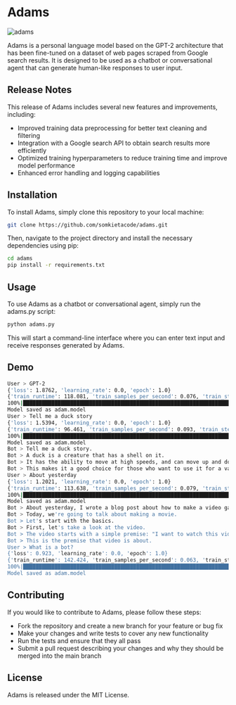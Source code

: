 # Adams
![adams](https://user-images.githubusercontent.com/108131461/236461064-64b79968-890c-4ae0-a7b9-d950ec669bf5.png)

Adams is a personal language model based on the GPT-2 architecture that has been fine-tuned on a dataset of web pages scraped from Google search results. It is designed to be used as a chatbot or conversational agent that can generate human-like responses to user input.

## Release Notes
This release of Adams includes several new features and improvements, including:

- Improved training data preprocessing for better text cleaning and filtering
- Integration with a Google search API to obtain search results more efficiently
- Optimized training hyperparameters to reduce training time and improve model performance
- Enhanced error handling and logging capabilities

## Installation
To install Adams, simply clone this repository to your local machine:

```bash
git clone https://github.com/somkietacode/adams.git
```
Then, navigate to the project directory and install the necessary dependencies using pip:

```bash
cd adams
pip install -r requirements.txt
```

## Usage
To use Adams as a chatbot or conversational agent, simply run the adams.py script:

```bash
python adams.py
```

This will start a command-line interface where you can enter text input and receive responses generated by Adams.

## Demo
```bash
User > GPT-2
{'loss': 1.8762, 'learning_rate': 0.0, 'epoch': 1.0}
{'train_runtime': 118.081, 'train_samples_per_second': 0.076, 'train_steps_per_second': 0.008, 'train_loss': 1.8762047290802002, 'epoch': 1.0}
100%|███████████████████████████████████████████████████████████████████████████████████| 1/1 [01:57<00:00, 117.52s/it]
Model saved as adam.model
User > Tell me a duck story
{'loss': 1.5394, 'learning_rate': 0.0, 'epoch': 1.0}
{'train_runtime': 96.461, 'train_samples_per_second': 0.093, 'train_steps_per_second': 0.01, 'train_loss': 1.5393702983856201, 'epoch': 1.0}
100%|████████████████████████████████████████████████████████████████████████████████████| 1/1 [01:36<00:00, 96.30s/it]
Model saved as adam.model
Bot > Tell me a duck story.
Bot > A duck is a creature that has a shell on it.
Bot > It has the ability to move at high speeds, and can move up and down at will.
Bot > This makes it a good choice for those who want to use it for a variety of other tasks, such as hunting, or gathering food.
User > About yesterday
{'loss': 1.2021, 'learning_rate': 0.0, 'epoch': 1.0}
{'train_runtime': 113.638, 'train_samples_per_second': 0.079, 'train_steps_per_second': 0.009, 'train_loss': 1.202134609222412, 'epoch': 1.0}
100%|███████████████████████████████████████████████████████████████████████████████████| 1/1 [01:53<00:00, 113.28s/it]
Model saved as adam.model
Bot > About yesterday, I wrote a blog post about how to make a video game.
Bot > Today, we're going to talk about making a movie.
Bot > Let's start with the basics.
Bot > First, let's take a look at the video.
Bot > The video starts with a simple premise: "I want to watch this video."
Bot > This is the premise that video is about.
User > What is a bot?
{'loss': 0.923, 'learning_rate': 0.0, 'epoch': 1.0}
{'train_runtime': 142.424, 'train_samples_per_second': 0.063, 'train_steps_per_second': 0.007, 'train_loss': 0.923012375831604, 'epoch': 1.0}
100%|███████████████████████████████████████████████████████████████████████████████████| 1/1 [02:22<00:00, 142.23s/it]
Model saved as adam.model
```



## Contributing
If you would like to contribute to Adams, please follow these steps:

- Fork the repository and create a new branch for your feature or bug fix
- Make your changes and write tests to cover any new functionality
- Run the tests and ensure that they all pass
- Submit a pull request describing your changes and why they should be merged into the main branch

## License
Adams is released under the MIT License.
